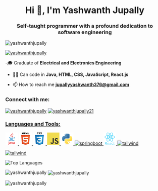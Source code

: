 <h1 align="center">Hi 👋, I'm Yashwanth Jupally</h1>
<h3 align="center">Self-taught programmer with a profound dedication to software engineering</h3>

<p align="left">  <img src="https://komarev.com/ghpvc/?username=yashwanthjupally&label=Profile%20views&color=0e75b6&style=flat" alt="yashwanthjupally" /> </p>

<p align="left" background-color: black> <a href="https://github.com/ryo-ma/github-profile-trophy"><img src="https://github-profile-trophy.vercel.app/?username=yashwanthjupally" alt="yashwanthjupally" /></a> </p>

-🎓 Graduate of **Electrical and Electronics Engineering**

- 👨‍💻 Can code in **Java, HTML, CSS, JavaScript, React.js**


- 📫 How to reach me **jupallyyashwanth376@gmail.com**


<h3 align="left">Connect with me:</h3>
<p align="left">
<a href="https://linkedin.com/in/yashwanthjupally" target="blank"><img align="center" src="https://raw.githubusercontent.com/rahuldkjain/github-profile-readme-generator/master/src/images/icons/Social/linked-in-alt.svg" alt="yashwanthjupally" height="30" width="40" /></a>
<a href="https://www.leetcode.com/yashwanthjupally21" target="blank">
    <img align="center" src="https://raw.githubusercontent.com/rahuldkjain/github-profile-readme-generator/master/src/images/icons/Social/leet-code.svg" alt="yashwanthjupally21" height="30" width="40" />
 
</p>



<h3 align="left">Languages and Tools:</h3>
<p align="left"> 

  
<a href="https://www.w3schools.com/java/" target="_blank" rel="noreferrer"> <img src="https://raw.githubusercontent.com/devicons/devicon/master/icons/java/java-original-wordmark.svg" alt="css3" width="40" height="40"/> </a> <a href="https://www.w3.org/html/" target="_blank" rel="noreferrer"> <img src="https://raw.githubusercontent.com/devicons/devicon/master/icons/html5/html5-original-wordmark.svg" alt="html5" width="40" height="40"/> </a> <a href="https://www.w3schools.com/css/" target="_blank" rel="noreferrer"> <img src="https://raw.githubusercontent.com/devicons/devicon/master/icons/css3/css3-original-wordmark.svg" alt="css3" width="40" height="40"/> </a> <a href="https://developer.mozilla.org/en-US/docs/Web/JavaScript" target="_blank" rel="noreferrer"> <img src="https://raw.githubusercontent.com/devicons/devicon/master/icons/javascript/javascript-original.svg" alt="javascript" width="40" height="40"/> </a> <a href="https://www.python.org" target="_blank" rel="noreferrer"> <img src="https://raw.githubusercontent.com/devicons/devicon/master/icons/python/python-original.svg" alt="python" width="40" height="40"/> </a> <a href="https://spring.io/projects/spring-boot" target="_blank" rel="noreferrer"> <img src="https://th.bing.com/th/id/OIP.J9d-VtiLfN9APIQgWTP9owAAAA?rs=1&pid=ImgDetMain" alt="springboot" width="40" height="40"/> </a> <a href="https://reactjs.org/" target="_blank" rel="noreferrer"> <img src="https://raw.githubusercontent.com/devicons/devicon/master/icons/react/react-original-wordmark.svg" alt="react" width="40" height="40"/> </a> <a href="https://tailwindcss.com/" target="_blank" rel="noreferrer"> <img src="https://www.vectorlogo.zone/logos/tailwindcss/tailwindcss-icon.svg" alt="tailwind" width="40" height="40"/> </a> </p><a href="https://mysql.com/" target="_blank" rel="noreferrer"> <img src="https://th.bing.com/th/id/OIP.JVt34lGxmm0GAGNNL_mwBgHaHa?w=185&h=185&c=7&r=0&o=5&pid=1.7" alt="tailwind" width="40" height="40"/> </a> </p>

![Top Languages](https://github-readme-stats.vercel.app/api/top-langs/?username=yashwanthjupally&layout=compact&theme=radical)


<p><img align="left" src="https://github-readme-stats.vercel.app/api/top-langs?username=yashwanthjupally&show_icons=true&locale=en&layout=compact" alt="yashwanthjupally" /></p>

<p>&nbsp;<img align="center" src="https://github-readme-stats.vercel.app/api?username=yashwanthjupally&show_icons=true&locale=en" alt="yashwanthjupally" /></p>

<p><img align="center" src="https://github-readme-streak-stats.herokuapp.com/?user=yashwanthjupally" alt="yashwanthjupally" /></p>





